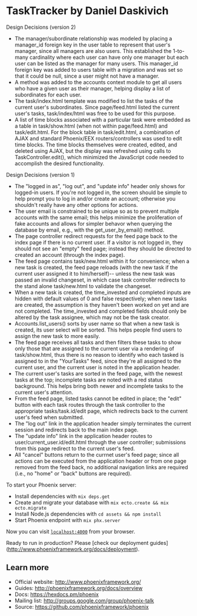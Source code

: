 # TaskTracker by Daniel Daskivich

Design Decisions (version 2)

  * The manager/subordinate relationship was modeled by placing a 
    manager_id foreign key in the user table to represent that user's 
    manager, since all managers are also users. This established the 1-to-many
    cardinality where each user can have only one manager but each
    user can be listed as the manager for many users. This manager_id
    foreign key was added to users table with a migration and was set
    so that it could be null, since a user might not have a manager.
  * A method was added to the accounts context module to get all users
    who have a given user as their manager, helping display a list of
    subordinates for each user.
  * The task/index.html template was modified to list the tasks of the
    current user's subordinates. Since page/feed.html listed the current
    user's tasks, task/index/html was free to be used for this purpose.
  * A list of time blocks associated with a particular task were
    embedded as a table in task/show.html (when not within page/feed.html)
    and task/edit.html. For the block table in task/edit.html, a combination
    of AJAX and standard Phoenix/EEX routers/controllers was used
    to edit time blocks. The time blocks themselves were created, edited,
    and deleted using AJAX, but the display was refreshed using calls
    to TaskController.edit(), which minimized the JavaScript code needed
    to accomplish the desired functionality.

Design Decisions (version 1)

  * The "logged in as", "log out", and "update info" header only shows
    for logged-in users. If you're not logged in, the screen should be
    simple to help prompt you to log in and/or create an account; otherwise
    you shouldn't really have any other options for actions.
  * The user email is constrained to be unique so as to prevent
    multiple accounts with the same email; this helps minimize
    the proliferation of fake accounts and allows for simpler behavor 
    when querying the database by email, e.g., with the get_user_by_email() 
    method.
  * The page controller redirect requests for the feed page
    back to the index page if there is no current user. If a visitor is
    not logged in, they should not see an "empty" feed page; instead
    they should be directed to created an account (through the index page).
  * The feed page contains task/new.html within it for convenience;
    when a new task is created, the feed page reloads
    (with the new task if the current user assigned it to him/herself)--
    unless the new task was passed an invalid changeset,
    in which case task controller redirects to the stand alone task/new.html
    to validate the changeset.
  * When a new task is created, the time_invested and completed inputs
    are hidden with default values of 0 and false respectively;
    when new tasks are created, the assumption is they haven't
    been worked on yet and are not completed. The time_invested and completed
    fields should only be altered by the task assignee, 
    which may not be the task creator.
  * Accounts.list_users() sorts by user name so that when a new task
    is created, its user select will be sorted. This helps people find
    users to assign the new task to more easily.
  * The feed page receives all tasks and then filters these tasks
    to show only those that are assigned to the current user
    via a rendering of task/show.html, thus there is no reason to identify 
    who each tasked is assigned to in the "YourTasks" feed, 
    since they're all assigned to the current user,
    and the current user is noted in the application header.
  * The current user's tasks are sorted in the feed page,
    with the newest tasks at the top; incomplete tasks are noted
    with a red status background. This helps bring both newer and incomplete
    tasks to the current user's attention.
  * From the feed page, listed tasks cannot be edited in place;
    the "edit" button with each task routes through the task controller
    to the appropriate tasks/task.id/edit page, which redirects back
    to the current user's feed when submitted.
  * The "log out" link in the application header simply terminates
    the current session and redirects back to the main index page.
  * The "update info" link in the application header routes to
    user/current_user.id/edit.html through the user controller;
    submissions from this page redirect to the current user's feed.
  * All "cancel" buttons return to the currnet user's feed page; 
    since all actions can be executed from the application header
    or from one page removed from the feed back, no additional
    navigation links are required (i.e., no "home" or "back" buttons
    are required).

To start your Phoenix server:

  * Install dependencies with `mix deps.get`
  * Create and migrate your database with `mix ecto.create && mix ecto.migrate`
  * Install Node.js dependencies with `cd assets && npm install`
  * Start Phoenix endpoint with `mix phx.server`

Now you can visit [`localhost:4000`](http://localhost:4000) from your browser.

Ready to run in production? Please [check our deployment guides]
(http://www.phoenixframework.org/docs/deployment).

## Learn more

  * Official website: http://www.phoenixframework.org/
  * Guides: http://phoenixframework.org/docs/overview
  * Docs: https://hexdocs.pm/phoenix
  * Mailing list: http://groups.google.com/group/phoenix-talk
  * Source: https://github.com/phoenixframework/phoenix
